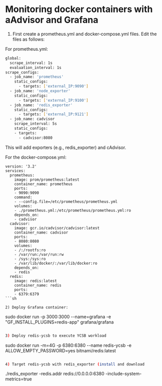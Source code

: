 # Monitoring docker containers with aAdvisor and Grafana


1) First create a prometheus.yml and docker-compose.yml files. Edit the files as follows:

For prometheus.yml:

```sh
global:
  scrape_interval: 1s
  evaluation_interval: 1s
scrape_configs:
  - job_name: 'prometheus'
    static_configs:
      - targets: ['external_IP:9090']
  - job_name: 'node_exporter'
    static_configs:
      - targets: ['external_IP:9100']
  - job_name: 'redis_exporter'
    static_configs:
      - targets: ['external_IP:9121']
  - job_name: cadvisor
    scrape_interval: 5s
    static_configs:
    - targets:
      - cadvisor:8080
```


This will add exporters (e.g., redis_exporter) and cAdvisor.

For the docker-compose.yml:

```
version: '3.2'
services:
  prometheus:
    image: prom/prometheus:latest
    container_name: prometheus
    ports:
    - 9090:9090
    command:
    - --config.file=/etc/prometheus/prometheus.yml
    volumes:
    - ./prometheus.yml:/etc/prometheus/prometheus.yml:ro
    depends_on:
    - cadvisor
  cadvisor:
    image: gcr.io/cadvisor/cadvisor:latest
    container_name: cadvisor
    ports:
    - 8080:8080
    volumes:
    - /:/rootfs:ro
    - /var/run:/var/run:rw
    - /sys:/sys:ro
    - /var/lib/docker/:/var/lib/docker:ro
    depends_on:
    - redis
  redis:
    image: redis:latest
    container_name: redis
    ports:
    - 6379:6379
```sh

2) Deploy Grafana container:

```
sudo docker run -p 3000:3000 --name=grafana -e "GF_INSTALL_PLUGINS=redis-app" grafana/grafana
```sh

3) Deploy redis-ycsb to execute YCSB workload

```
sudo docker run -m=4G -p 6380:6380 --name redis-ycsb -e ALLOW_EMPTY_PASSWORD=yes bitnami/redis:latest
 ```sh
 
4) Target redis-ycsb with redis_exporter (install and download 

```
./redis_exporter -redis.addr redis://0.0.0.0:6380 -include-system-metrics=true
```sh
